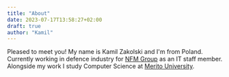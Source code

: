 ```yaml
---
title: "About"
date: 2023-07-17T13:58:27+02:00
draft: true
author: "Kamil"
---
```


Pleased to meet you! My name is Kamil Zakolski and I'm from Poland. Currently working in defence industry for [NFM Group](https://nfm.no/) as an IT staff member. Alongside my work I study Computer Science at [Merito University](https://www.merito.pl/english/).
